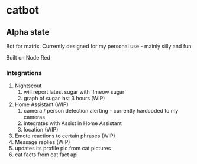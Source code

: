 catbot
======

## Alpha state ##

Bot for matrix. Currently designed for my personal use - mainly silly and fun

Built on Node Red

### Integrations
1. Nightscout 
    1. will report latest sugar with '!meow sugar'
    1. graph of sugar last 3 hours (WIP)
1. Home Assistant (WIP)
    1. camera / person detection alerting - currently hardcoded to my cameras
    1. integrates with Assist in Home Assistant 
    1. location (WIP)
1. Emote reactions to certain phrases (WIP)
1. Message replies (WIP)
1. updates its profile pic from cat pictures 
1. cat facts from cat fact api

